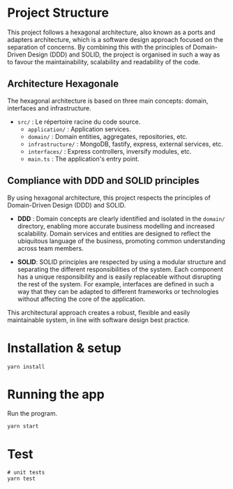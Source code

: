 # Project Structure

This project follows a hexagonal architecture, also known as a ports and adapters architecture, which is a software design approach focused on the separation of concerns. By combining this with the principles of Domain-Driven Design (DDD) and SOLID, the project is organised in such a way as to favour the maintainability, scalability and readability of the code.

## Architecture Hexagonale

The hexagonal architecture is based on three main concepts: domain, interfaces and infrastructure.

- `src/` : Le répertoire racine du code source.
    - `application/` : Application services.
    - `domain/` : Domain entities, aggregates, repositories, etc.
    - `infrastructure/` : MongoDB, fastify, express, external services, etc.
    - `interfaces/` : Express controllers, inversify modules, etc.
    - `main.ts` : The application's entry point.

## Compliance with DDD and SOLID principles

By using hexagonal architecture, this project respects the principles of Domain-Driven Design (DDD) and SOLID.

- **DDD** : Domain concepts are clearly identified and isolated in the `domain/` directory, enabling more accurate business modelling and increased scalability. Domain services and entities are designed to reflect the ubiquitous language of the business, promoting common understanding across team members.

- **SOLID**: SOLID principles are respected by using a modular structure and separating the different responsibilities of the system. Each component has a unique responsibility and is easily replaceable without disrupting the rest of the system. For example, interfaces are defined in such a way that they can be adapted to different frameworks or technologies without affecting the core of the application.

This architectural approach creates a robust, flexible and easily maintainable system, in line with software design best practice.

# Installation & setup

```shell
yarn install
```

# Running the app

Run the program.

```shell
yarn start
```

# Test

```shell
# unit tests
yarn test
```
